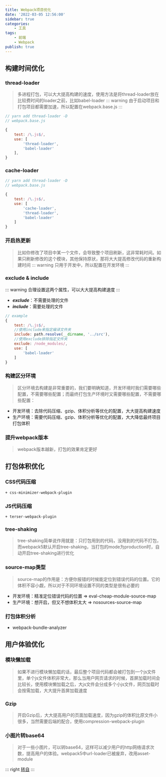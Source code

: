 ```yaml
---
title: Webpack项目优化
date: '2022-03-05 12:56:00'
sidebar: true
categories:
    - 工具
tags:
    - 前端
    - Webpack
publish: true
---
```


## 构建时间优化
### thread-loader
> 多进程打包，可以大大提高构建的速度，使用方法是将thread-loader放在比较费时间的loader之前，比如babel-loader
::: warning
由于启动项目和打包项目都需要加速，所以配置在webpack.base.js
:::
```javascript
// yarn add thread-loader -D
// webpack.base.js

{
    test: /\.js$/,
    use: [
        'thread-loader',
        'babel-loader'
    ],
}
```
### cache-loader
```javascript
// yarn add thread-loader -D
// webpack.base.js

{
    test: /\.js$/,
    use: [
        'cache-loader',
        'thread-loader',
        'babel-loader'
    ]
}
```
### 开启热更新
> 比如你修改了项目中某一个文件，会导致整个项目刷新，这非常耗时间。如果只刷新修改的这个模块，其他保持原状，那将大大提高修改代码的重新构建时间
::: warning
只用于开发中，所以配置在开发环境
:::
### exclude & include
::: warning
合理设置这两个属性，可以大大提高构建速度
:::
+ ***exclude***：不需要处理的文件
+ ***include***：需要处理的文件

```javascript
// example
{
    test: /\.js$/,
    //使用include来指定编译文件夹
    include: path.resolve(__dirname, '../src'),
    //使用exclude排除指定文件夹
    exclude: /node_modules/,
    use: [
        'babel-loader'
    ]
}
```
### 构建区分环境
> 区分环境去构建是非常重要的，我们要明确知道，开发环境时我们需要哪些配置，不需要哪些配置；而最终打包生产环境时又需要哪些配置，不需要哪些配置：
+ 开发环境：去除代码压缩、gzip、体积分析等优化的配置，大大提高构建速度
+ 生产环境：需要代码压缩、gzip、体积分析等优化的配置，大大降低最终项目打包体积

### 提升webpack版本
> webpack版本越新，打包的效果肯定更好

## 打包体积优化
### CSS代码压缩
    + css-minimizer-webpack-plugin
### JS代码压缩
    + terser-webpack-plugin
### tree-shaking
> tree-shaking简单说作用就是：只打包用到的代码，没用到的代码不打包，而webpack5默认开启tree-shaking，当打包的mode为production时，自动开启tree-shaking进行优化

### source-map类型
> source-map的作用是：方便你报错的时候能定位到错误代码的位置。它的体积不容小觑，所以对于不同环境设置不同的类型是很有必要的
+ 开发环境：精准定位错误代码的位置 => eval-cheap-module-source-map
+ 生产环境：想开启，但又不想体积太大 => nosources-source-map
  
### 打包体积分析
+ webpack-bundle-analyzer

## 用户体验优化
### 模块懒加载
> 如果不进行模块懒加载的话，最后整个项目代码都会被打包到一个js文件里，单个js文件体积非常大，那么当用户网页请求的时候，首屏加载时间会比较长，使用模块懒加载之后，大js文件会分成多个小js文件，网页加载时会按需加载，大大提升首屏加载速度

### Gzip
> 开启Gzip后，大大提高用户的页面加载速度，因为gzip的体积比原文件小很多，当然需要后端的配合，使用compression-webpack-plugin

### 小图片转base64
> 对于一些小图片，可以转base64，这样可以减少用户的http网络请求次数，提高用户的体验。webpack5中url-loader已被废弃，改用asset-module

::: right
[转自](https://juejin.cn/post/7083519723484708878)
:::